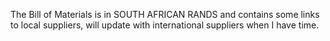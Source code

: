 The Bill of Materials is in SOUTH AFRICAN RANDS and contains some links to local suppliers, will update with international suppliers when I have time.